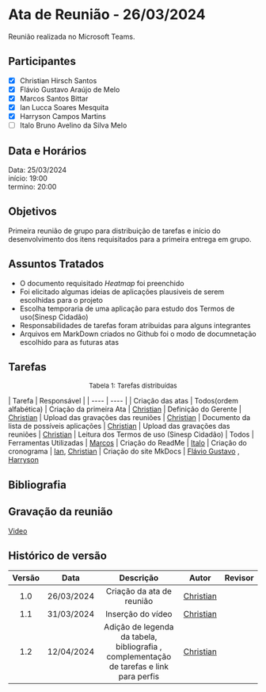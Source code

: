 # Ata de Reunião - 26/03/2024

Reunião realizada no Microsoft Teams.

## Participantes
- [x] Christian Hirsch Santos
- [x] Flávio Gustavo Araújo de Melo
- [x] Marcos Santos Bittar
- [x] Ian Lucca Soares Mesquita
- [x] Harryson Campos Martins
- [ ] Italo Bruno Avelino da Silva Melo

## Data e Horários

Data: 25/03/2024 \
início: 19:00 \
termino: 20:00

## Objetivos
Primeira reunião de grupo para distribuição de tarefas e início do desenvolvimento dos itens requisitados para a primeira entrega em grupo.  

## Assuntos Tratados
- O documento requisitado <i>Heatmap</i> foi preenchido 
- Foi elicitado algumas ideias de aplicações plausiveis de serem escolhidas para o projeto
- Escolha temporaria de uma aplicação para estudo dos Termos de uso(Sinesp Cidadão)
- Responsabilidades de tarefas foram atribuidas para alguns integrantes
- Arquivos em MarkDown criados no Github foi o modo de documnetação escolhido para as futuras atas
## Tarefas
<font size="2"><p style="text-align: center">Tabela 1: Tarefas distribuídas </p></font>
| Tarefa | Responsável |
| ---- | ---- |
| Criação das atas | Todos(ordem alfabética)
| Criação da primeira Ata |  [Christian](https://github.com/crstyhs)
| Definição do Gerente |   [Christian](https://github.com/crstyhs)
| Upload das gravações das reuniões |  [Christian](https://github.com/crstyhs)
| Documento da lista de possíveis aplicações |  [Christian](https://github.com/crstyhs)
| Upload das gravações das reuniões |  [Christian](https://github.com/crstyhs)
| Leitura dos Termos de uso (Sinesp Cidadão)  | Todos
| Ferramentas Utilizadas  | [Marcos](https://github.com/Bittarx)
| Criação do ReadMe  | [Italo](https://github.com/ItaloBrunoM)
| Criação do cronograma  | [Ian](https://github.com/IanLucca12),  [Christian](https://github.com/crstyhs)
| Criação do site MkDocs  | [Flávio Gustavo](https://github.com/flavioovatsug) , [Harryson](https://github.com/harry-cmartin) 

## Bibliografia

## Gravação da reunião
[Video](https://youtu.be/zzsI4X1Jgew)

## Histórico de versão
| Versão | Data | Descrição | Autor | Revisor |
| :----: | :--: | :-------: | :---: | :-----: |
| 1.0 | 26/03/2024 | Criação da ata de reunião |  [Christian](https://github.com/crstyhs) |  |
| 1.1 | 31/03/2024 | Inserção do vídeo |  [Christian](https://github.com/crstyhs) |  |
| 1.2 | 12/04/2024 | Adição de legenda da tabela, bibliografia , complementação de tarefas e link para perfis |  [Christian](https://github.com/crstyhs)|  |
